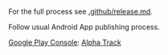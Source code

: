 For the full process see [.github/release.md](https://github.com/TWiStErRob/.github/blob/main/RELEASE.md).

Follow usual Android App publishing process.

[Google Play Console](https://play.google.com/console/u/0/developers/7995455198986011414/app/4974506305441366933/app-dashboard):
[Alpha Track](https://play.google.com/console/u/0/developers/7995455198986011414/app/4974506305441366933/tracks/4700443481684773287)
